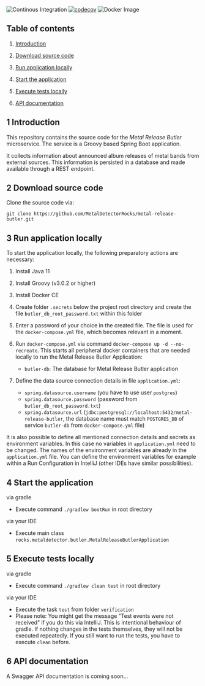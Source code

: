 ![Continous Integration](https://github.com/MetalDetectorRocks/metal-release-butler/workflows/Continous%20Integration/badge.svg)
[![codecov](https://codecov.io/gh/MetalDetectorRocks/metal-release-butler/branch/master/graph/badge.svg)](https://codecov.io/gh/MetalDetectorRocks/metal-release-butler)
![Docker Image](https://github.com/MetalDetectorRocks/metal-release-butler/workflows/Docker%20Image/badge.svg)

## Table of contents
1. [ Introduction ](#introduction)

2. [ Download source code ](#download-source-code)

3. [ Run application locally ](#run-application-locally)

4. [ Start the application ](#start-application)

5. [ Execute tests locally ](#execute-tests-locally)

6. [ API documentation ](#api-documentation)

<a name="introduction"></a>
## 1 Introduction
This repository contains the source code for the _Metal Release Butler_ microservice. The service is a Groovy based Spring Boot application. 

It collects information about announced album releases of metal bands from external sources. This information is persisted in a database and made available through a REST endpoint.  

<a name="download-source-code"></a>
## 2 Download source code

Clone the source code via:

```
git clone https://github.com/MetalDetectorRocks/metal-release-butler.git
```

<a name="run-application-locally"></a>
## 3 Run application locally

To start the application locally, the following preparatory actions are necessary:

1. Install Java 11

2. Install Groovy (v3.0.2 or higher)

3. Install Docker CE

4. Create folder `.secrets` below the project root directory and create the file `butler_db_root_password.txt` within this folder

5. Enter a password of your choice in the created file. The file is used for the `docker-compose.yml` file, which becomes relevant in a moment.

6. Run `docker-compose.yml` via command `docker-compose up -d --no-recreate`. This starts all peripheral docker containers that are needed locally to run the Metal Release Butler Application:
    - `butler-db`: The database for Metal Release Butler application

7. Define the data source connection details in file `application.yml`:
    - `spring.datasource.username` (you have to use user `postgres`)
    - `spring.datasource.password` (password from `butler_db_root_password.txt`)
    - `spring.datasource.url` (`jdbc:postgresql://localhost:5432/metal-release-butler`, the database name must match `POSTGRES_DB` of service `butler-db` from `docker-compose.yml` file)

It is also possible to define all mentioned connection details and secrets as environment variables. In this case no variables in `application.yml` need to be changed. The names of the environment variables are already in the `application.yml` file. You can define the environment variables for example within a Run Configuration in IntelliJ (other IDEs have similar possibilities).

<a name="start-application"></a>
## 4 Start the application

via gradle
- Execute command `./gradlew bootRun` in root directory

via your IDE
- Execute main class `rocks.metaldetector.butler.MetalReleaseButlerApplication`

<a name="execute-tests-locally"></a>
## 5 Execute tests locally

via gradle
- Execute command `./gradlew clean test` in root directory

via your IDE
- Execute the task `test` from folder `verification`
- Please note: You might get the message "Test events were not received" if you do this via IntelliJ. This is intentional behaviour of gradle. If nothing changes in the tests themselves, they will not be executed repeatedly. If you still want to run the tests, you have to execute `clean` before.

<a name="api-documentation"></a>
## 6 API documentation

A Swagger API documentation is coming soon...